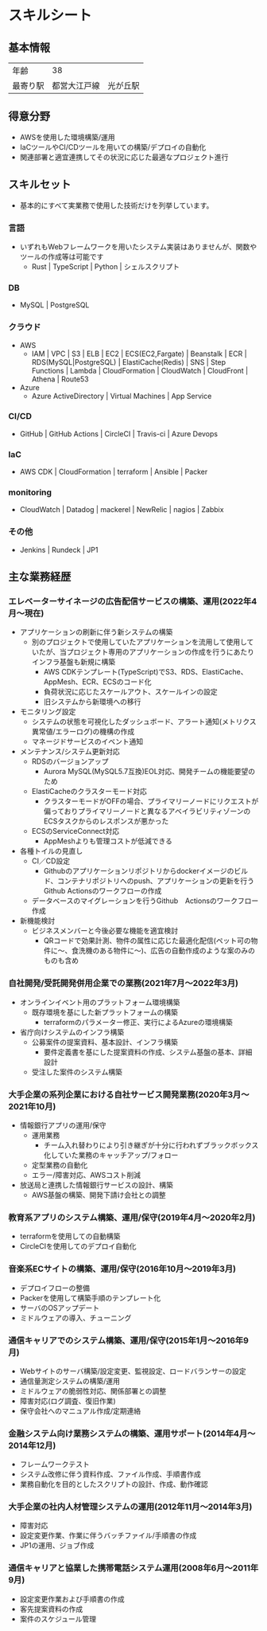 # スキルシート
## 基本情報
|  |  |
| --- | --- |
| 年齢 | 38 |
| 最寄り駅 | 都営大江戸線　光が丘駅 |
## 得意分野
- AWSを使用した環境構築/運用
- IaCツールやCI/CDツールを用いての構築/デプロイの自動化
- 関連部署と適宜連携してその状況に応じた最適なプロジェクト進行
## スキルセット
- 基本的にすべて実業務で使用した技術だけを列挙しています。
### 言語
- いずれもWebフレームワークを用いたシステム実装はありませんが、関数やツールの作成等は可能です
  - Rust | TypeScript | Python | シェルスクリプト
### DB
- MySQL | PostgreSQL
### クラウド
- AWS
  - IAM | VPC | S3 | ELB | EC2 | ECS(EC2,Fargate) | Beanstalk | ECR | RDS(MySQL|PostgreSQL) | ElastiCache(Redis) | SNS | Step Functions | Lambda | CloudFormation | CloudWatch | CloudFront | Athena  | Route53
- Azure
  -  Azure ActiveDirectory | Virtual Machines | App Service
### CI/CD
  -  GitHub | GitHub Actions | CircleCI | Travis-ci | Azure Devops
### IaC
  -  AWS CDK | CloudFormation | terraform | Ansible | Packer
### monitoring
  -  CloudWatch | Datadog | mackerel | NewRelic | nagios | Zabbix
### その他
  - Jenkins | Rundeck | JP1
## 主な業務経歴
### エレベーターサイネージの広告配信サービスの構築、運用(2022年4月〜現在)
- アプリケーションの刷新に伴う新システムの構築
  - 別のプロジェクトで使用していたアプリケーションを流用して使用していたが、当プロジェクト専用のアプリケーションの作成を行うにあたりインフラ基盤も新規に構築
    - AWS CDKテンプレート(TypeScript)でS3、RDS、ElastiCache、AppMesh、ECR、ECSのコード化
    - 負荷状況に応じたスケールアウト、スケールインの設定
    - 旧システムから新環境への移行
- モニタリング設定
  - システムの状態を可視化したダッシュボード、アラート通知(メトリクス異常値/エラーログ)の機構の作成
  - マネージドサービスのイベント通知
- メンテナンス/システム更新対応
  - RDSのバージョンアップ
    - Aurora MySQL(MySQL5.7互換)EOL対応、開発チームの機能要望のため
  - ElastiCacheのクラスターモード対応
    - クラスターモードがOFFの場合、プライマリーノードにリクエストが偏っておりプライマリーノードと異なるアベイラビリティゾーンのECSタスクからのレスポンスが悪かった
  - ECSのServiceConnect対応
    - AppMeshよりも管理コストが低減できる
- 各種トイルの見直し
  - CI／CD設定
    - Githubのアプリケーションリポジトリからdockerイメージのビルド、コンテナリポジトリへのpush、アプリケーションの更新を行うGithub Actionsのワークフローの作成
  - データベースのマイグレーションを行うGithub　Actionsのワークフロー作成
- 新機能検討
  - ビジネスメンバーと今後必要な機能を適宜検討
    - QRコードで効果計測、物件の属性に応じた最適化配信(ペット可の物件に〜、食洗機のある物件に〜)、広告の自動作成のような案のみのものも含め

### 自社開発/受託開発併用企業での業務(2021年7月〜2022年3月)
- オンラインイベント用のプラットフォーム環境構築
  - 既存環境を基にした新プラットフォームの構築
    - terraformのパラメーター修正、実行によるAzureの環境構築
- 省庁向けシステムのインフラ構築
  - 公募案件の提案資料、基本設計、インフラ構築
    - 要件定義書を基にした提案資料の作成、システム基盤の基本、詳細設計
  - 受注した案件のシステム構築

### 大手企業の系列企業における自社サービス開発業務(2020年3月〜2021年10月)
- 情報銀行アプリの運用/保守
  - 運用業務
    - チーム入れ替わりにより引き継ぎが十分に行われずブラックボックス化していた業務のキャッチアップ/フォロー
  - 定型業務の自動化
  - エラー/障害対応、AWSコスト削減
- 放送局と連携した情報銀行サービスの設計、構築
  - AWS基盤の構築、開発下請け会社との調整

### 教育系アプリのシステム構築、運用/保守(2019年4月〜2020年2月)
- terraformを使用しての自動構築
- CircleCIを使用してのデプロイ自動化

### 音楽系ECサイトの構築、運用/保守(2016年10月〜2019年3月)
- デプロイフローの整備
- Packerを使用して構築手順のテンプレート化
- サーバのOSアップデート
- ミドルウェアの導入、チューニング

### 通信キャリアでのシステム構築、運用/保守(2015年1月〜2016年9月)
- Webサイトのサーバ構築/設定変更、監視設定、ロードバランサーの設定
- 通信量測定システムの構築/運用
- ミドルウェアの脆弱性対応、関係部署との調整
- 障害対応(ログ調査、復旧作業)
- 保守会社へのマニュアル作成/定期連絡

### 金融システム向け業務システムの構築、運用サポート(2014年4月〜2014年12月)
- フレームワークテスト
- システム改修に伴う資料作成、ファイル作成、手順書作成
- 業務自動化を目的としたスクリプトの設計、作成、動作確認

### 大手企業の社内人材管理システムの運用(2012年11月〜2014年3月)
- 障害対応
- 設定変更作業、作業に伴うバッチファイル/手順書の作成
- JP1の運用、ジョブ作成

### 通信キャリアと協業した携帯電話システム運用(2008年6月〜2011年9月)
- 設定変更作業および手順書の作成
- 客先提案資料の作成
- 案件のスケジュール管理

